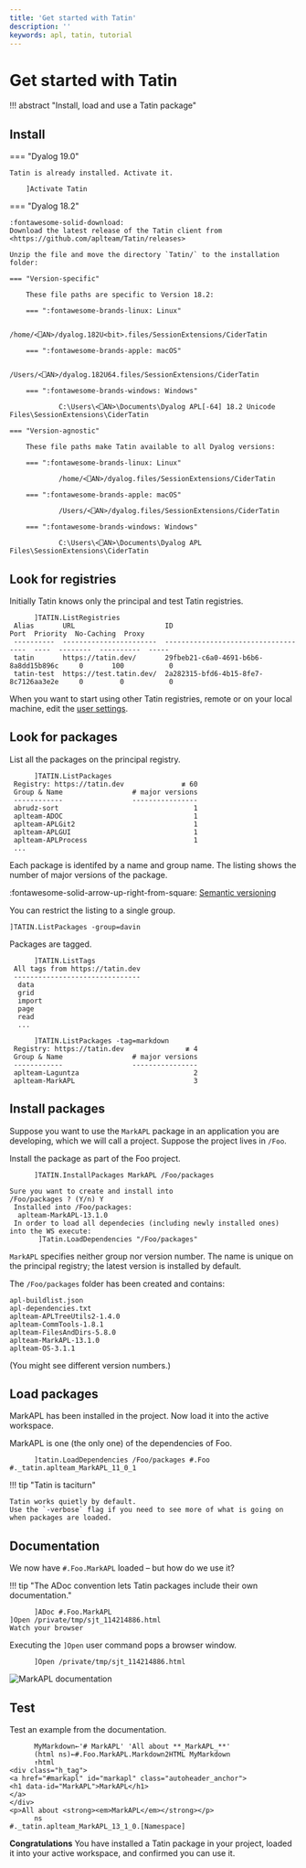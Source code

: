 ```yaml
---
title: 'Get started with Tatin'
description: ''
keywords: apl, tatin, tutorial
---
```

# Get started with Tatin


!!! abstract "Install, load and use a Tatin package"


## Install

=== "Dyalog 19.0"

    Tatin is already installed. Activate it.

        ]Activate Tatin

=== "Dyalog 18.2"

    :fontawesome-solid-download:
    Download the latest release of the Tatin client from <https://github.com/aplteam/Tatin/releases>

    Unzip the file and move the directory `Tatin/` to the installation folder:

    === "Version-specific"

        These file paths are specific to Version 18.2:

        === ":fontawesome-brands-linux: Linux"

                /home/<⎕AN>/dyalog.182U<bit>.files/SessionExtensions/CiderTatin

        === ":fontawesome-brands-apple: macOS"

                /Users/<⎕AN>/dyalog.182U64.files/SessionExtensions/CiderTatin

        === ":fontawesome-brands-windows: Windows"

                C:\Users\<⎕AN>\Documents\Dyalog APL[-64] 18.2 Unicode Files\SessionExtensions\CiderTatin

    === "Version-agnostic"

        These file paths make Tatin available to all Dyalog versions:

        === ":fontawesome-brands-linux: Linux"

                /home/<⎕AN>/dyalog.files/SessionExtensions/CiderTatin

        === ":fontawesome-brands-apple: macOS"

                /Users/<⎕AN>/dyalog.files/SessionExtensions/CiderTatin

        === ":fontawesome-brands-windows: Windows"

                C:\Users\<⎕AN>\Documents\Dyalog APL Files\SessionExtensions\CiderTatin


## Look for registries


Initially Tatin knows only the principal and test Tatin registries.

```
      ]TATIN.ListRegistries
 Alias       URL                      ID                                    Port  Priority  No-Caching  Proxy
 ----------  -----------------------  ------------------------------------  ----  --------  ----------  -----
 tatin       https://tatin.dev/       29fbeb21-c6a0-4691-b6b6-8a8dd15b896c     0       100           0
 tatin-test  https://test.tatin.dev/  2a282315-bfd6-4b15-8fe7-8c7126aa3e2e     0         0           0
```

When you want to start using other Tatin registries, remote or on your local machine, edit the [user settings](user-settings.md).



## Look for packages

List all the packages on the principal registry.

```
      ]TATIN.ListPackages
 Registry: https://tatin.dev              ≢ 60
 Group & Name                 # major versions
 ------------                 ----------------
 abrudz-sort                                 1
 aplteam-ADOC                                1
 aplteam-APLGit2                             1
 aplteam-APLGUI                              1
 aplteam-APLProcess                          1
 ...
```
Each package is identifed by a name and group name.
The listing shows the number of major versions of the package.

:fontawesome-solid-arrow-up-right-from-square: [Semantic versioning](https://semver.org)

You can restrict the listing to a single group.

    ]TATIN.ListPackages -group=davin

Packages are tagged.
```
      ]TATIN.ListTags
 All tags from https://tatin.dev
 -------------------------------
  data
  grid
  import
  page
  read
  ...

      ]TATIN.ListPackages -tag=markdown
 Registry: https://tatin.dev               ≢ 4
 Group & Name                 # major versions
 ------------                 ----------------
 aplteam-Laguntza                            2
 aplteam-MarkAPL                             3
```

## Install packages

Suppose you want to use the `MarkAPL` package in an application you are developing, which we will call a project.
Suppose the project lives in `/Foo`.

Install the package as part of the Foo project.
```
      ]TATIN.InstallPackages MarkAPL /Foo/packages

Sure you want to create and install into
/Foo/packages ? (Y/n) Y
 Installed into /Foo/packages:
  aplteam-MarkAPL-13.1.0
 In order to load all dependecies (including newly installed ones) into the WS execute:
       ]Tatin.LoadDependencies "/Foo/packages"
```
`MarkAPL` specifies neither group nor version number.
The name is unique on the principal registry; the latest version is installed by default.

The `/Foo/packages` folder has been created and contains:

    apl-buildlist.json
    apl-dependencies.txt
    aplteam-APLTreeUtils2-1.4.0
    aplteam-CommTools-1.8.1
    aplteam-FilesAndDirs-5.8.0
    aplteam-MarkAPL-13.1.0
    aplteam-OS-3.1.1

(You might see different version numbers.)


## Load packages

MarkAPL has been installed in the project.
Now load it into the active workspace.

MarkAPL is one (the only one) of the dependencies of Foo.
```
      ]tatin.LoadDependencies /Foo/packages #.Foo
#._tatin.aplteam_MarkAPL_11_0_1
```

!!! tip "Tatin is taciturn"

    Tatin works quietly by default.
    Use the `-verbose` flag if you need to see more of what is going on when packages are loaded.


## Documentation

We now have `#.Foo.MarkAPL` loaded – but how do we use it?

!!! tip "The ADoc convention lets Tatin packages include their own documentation."

```
      ]ADoc #.Foo.MarkAPL
]Open /private/tmp/sjt_114214886.html
Watch your browser
```
Executing the `]Open` user command pops a browser window.
```
      ]Open /private/tmp/sjt_114214886.html
```

![MarkAPL documentation](img/markapl-documentation.png)


## Test

Test an example from the documentation.
```apl
      MyMarkdown←'# MarkAPL' 'All about **_MarkAPL_**'
      (html ns)←#.Foo.MarkAPL.Markdown2HTML MyMarkdown
      ↑html
<div class="h_tag">
<a href="#markapl" id="markapl" class="autoheader_anchor">
<h1 data-id="MarkAPL">MarkAPL</h1>
</a>
</div>
<p>All about <strong><em>MarkAPL</em></strong></p>
      ns
#._tatin.aplteam_MarkAPL_13_1_0.[Namespace]
```
**Congratulations** You have installed a Tatin package in your project, loaded it into your active workspace, and confirmed you can use it.




<!-- FIXME move elsewhere
We can use `MarkAPL` by referring to it as `#.Foo.MarkAPL` because Tatin has also established a reference in `#.Foo` named `MarkAPL` that points to the real package:


```
      #.Foo.MarkAPL
#._tatin.aplteam_MarkAPL_11_0_1.MarkAPL
```

But how does `MarkAPL` find its assets? Tatin injects a namespace `TatinVars` into `#._tatin.aplteam_MarkAPL_11_0_1`, and that namespace carries several variables, among them these:

* `HOME` carries the path to the directory the package was installed into, even if the package has no assets. This is different from what happens when the package is brought into the workspace with `LoadPackages`, see there.

* `ASSETS` holds the path to the assets relative to `HOME`.

  If there are not assets then `ASSETS` is an empty vector.

I> Note that there is also a function [`GetFullPath2AssetsFolder`](#GetFullPath2AssetsFolder) available in `TatinVars`.

```
      #._tatin.aplteam_MarkAPL_11_0_1.TatinVars.HOME
/Foo/packages/aplteam-APLTreeUtils2-1.1.1
```

That means that any `MarkAPL` function can refer to `HOME` with `##.TatinVars.HOME`.

`TatinVars` holds more potentially important data; details are discussed at [Tatin Variables](#).

What else lives in `#._tatin`?


```
      #._tatin.⎕nl 9
aplteam_APLTreeUtils2_1_1_1
aplteam_FilesAndDirs_5_0_1
aplteam_MarkAPL_11_0_1
aplteam_OS_3_0_1
```

All packages, whether principal ones or dependencies, are stored in `#._tatin`. For the principal packages a reference is injected into the target namespace, in our case `#.Foo`.

Note that by naming convention packages are always loaded into either `#._tatin` or `⎕SE._tatin`.

### Installing several packages at once

Note that `InstallPackages` accepts several package IDs, separated by commas:

```
      ]tatin.InstallPackages Tester2,MarkAPL,Laguntza /Foo/packages
```

This will load three packages and all their dependencies at once. You might find this significantly faster than installing them one-by-one.

!> ### Using an alias for a package
=> It is possible to use an alias for a package. Check this example:
=> ```
=> ]tatin.InstallPackages F@FilesAndDirs
=> ```
=> This creates a ref `F` for FilesAndDirs. However, the purpose of such aliases is not to allow you to create
=> a kind of shortcut for the package in question, this allows you to load to different versions of a package,
=> something that is sometimes required due to specific requirements.
=>
=> All you need to do is to assign different aliases to the different versions of the package.


### Checking out a package: `LoadPackages`

Let's assume that before actually installing it, you first  want to check whether the package `MarkAPL` suits your needs. In this case you might not want to install it (yet) but just to load it into the workspace.

That can be achieved with the `LoadPackages` user command. It loads the package into the workspace.


Notes:

* Loading a package in this way has one major purpose: to investigate it.

* Loading a package might well be different from installing a package: when loading a package the precise versions of dependency packages will be loaded, but when a package is installed that is not necessarily the case.

  This is discussed in the paper `TatinsLoadAndUpdateStrategy.html`


Let's load the `MarkAPL` package into the workspace; for that we need to specify a URL and optionally a target namespace:

```
      ]tatin.LoadPackages [tatin]MarkAPL -verbose
  Attempting to install https://tatin.dev/aplteam-MarkAPL-10.0.0...
  Establish dependencies...
  4 dependencies identified
  Fetching https://tatin.dev/aplteam-MarkAPL-10.0.0...
  Unzipping C:\Users\username\AppData\Local\Temp\...
  Add aplteam-MarkAPL-10.0.0 to dependency file...
  Fetching https://tatin.dev/aplteam-APLTreeUtils2-1.1.0...
  ...
```

I> Without `-verbose` the command is taciturn:
I> ```
I> ]tatin.LoadPackages [tatin]MarkAPL
I> 4 packages (including dependencies) loaded
I> ```

Here we did not specify a target namespace, so the package was loaded into `#`. In case the target namespace is something like `#.MyTests` then it may or may not exist. If it does not, Tatin will create it.

Tatin has created a reference named `MarkAPL` in the target namespace `#`:

```
      #.⎕nl ⍳16
MarkAPL
_tatin
```

That reference points to the namespace that holds the package as such, which is loaded into `_tatin`: this is the namespace Tatin uses to manage all packages.

I> The name `_tatin` is hard-coded and _cannot_ be changed.

The name of the namespace carries the version number:

```
      #.MarkAPL
#._tatin.aplteam_MarkAPL_10_0_0
```
`_tatin` also contains all the packages `MarkAPL` depends on:

```
      #._tatin.⎕nl ⍳16
aplteam_APLTreeUtils2_1_1_0
aplteam_FilesAndDirs_5_0_0
aplteam_MarkAPL_10_0_0
aplteam_OS_3_0_0
```

No matter whether the APL code of a package is a single function (or operator) or a bunch of functions and operators or a single namespace (ordinary or scripted) or a bunch of namespaces or a single class or a bunch of classes or a mixture of all these APL objects, they are going to live in the top namespace of a package.

But Tatin will also inject references into that namespace pointing to the dependencies, therefore:

```
      #._tatin.aplteam_MarkAPL_11_0_0.⎕nl⍳16
APLTreeUtils2
FilesAndDirs
MarkAPL
```

`MarkAPL` is the package we asked for. It depends on two packages, `APLTreeUtils2` and `FilesAndDirs`. For these two packages references are injected. `FilesAndDirs` depends on `OS` but because that is not required by `MarkAPL`, no reference to `OS` is injected into `aplteam_MarkAPL_11_0_0.`, but you would find such a reference in `#._tatin.aplteam_FilesAndDirs_5_0_1`.


### Misc

#### Scanning Registries

The fact that Tatin scans Registries in order to find a package can be put to good use when developing packages:
you can run your own Tatin server on, say, your own machine, and give it the highest priority. You can then publish new versions of a package on that server first.

That way Tatin would find the package on your local machine even when they are not loaded as principal packages but just as dependencies.

Later, when the package is ready, you could publish it to, say, the principal Tatin server on `https://tatin.dev`, and --- don't forget that step! --- delete it from your local Registry.


A> ### Having the same package in more than one Registry
A>
A> In case you juggle with the same package in several Registries you might well be interested in getting a full list.
A> The `]ListPackages` user command has a syntax for this:
A>
A> ```
A>       ]ListVersions [*]example-versions
A> ```
A>
A> This would check all known Registries with a priority greater than 0 for `example-versions`, and list all hits.

The fact that Registries with a priority of `0` are not scanned by Tatin allows you to include a Registry like `https://test.tatin.dev` in your user settings. You don't really want that Registry to participate in a scan, but that way you can still execute commands like `]tatin.ListPackages` etc. on it.

A> ### Scanning for dependencies
A>
A> Note that Tatin does not only scan all known Registries with a priority greater than zero for principal packages, it also scans all those Registries for dependencies as well.


#### Deprecated packages

Every piece of software will become obsolete one day. Packages are no exception. If a package is not needed anymore, or is obsolete because there is a better one available, it's time to mark it as deprecated.

This can be done with the user command `]Tatin.DeprecatePackage`. In short what the user command does is to publish the latest version available yet as a new version with an increased minor version number and an injected flag `deprecated←1`

A> ### Deleting versus deprecating packages
A>
A> Depending on the delete policy operated on a server you might as well delete all obsolete packages, but we discourage you from doing so.
A>
A> The reason is that one of Tatin's design goals was to make a build 100% reproducible. This is only achievable if packages are not deleted from a server. That's the reason why the principal Tatin Registry operates a non-delete policy.

For example, let's assume these three packages are published:


```
aplteam-Foo-1.0.0
aplteam-Foo-1.1.0
aplteam-Foo-1.1.1
```

Executing:

```
]Tatin.DeprecatePackage https://your-Registry/aplteam-Foo-1
```

will publish a new version `aplteam-Foo-1.2.0` which is almost identical with version 1.1.1 except that it has two additional properties in its config file: `deprecated` with the value 1 and `deprecate_comment` which carries the comment in case you've specified one with `-comment=`; this should be used to explain why a package got marked as deprecated, so it will be something along the lines of "See package Foo-Boo".

From now on both the "Packages" web page and `]Tatin.ListPackages` won't list these four packages anymore.

Note that `]Tatin.ListDeprecated` is designed to list just the deprecated packages. If you want the list to include also the earlier versions --- which are now sort of hidden by 1.2.0 --- then you need to specify the `-all` flag.

With `-all` a matrix with two columns rather than one is returned, with the second column carrying an asterisk for those packages that actually  do carry `deprecated←1` in their config file. That would be at least the very last one.

##### Side effects of deprecating a package

If you try to load or install a package that is marked as deprecated then you will be asked whether you really want that, but if you insist then you will get what you asked for.

Note however that this is only true when you ask explicitly for the last package (the one with `deprecated←1`).

In our example that would be:

```
]Tatin.LoadPackages https://your-registry/aplteam-Foo-1
```

This statement:

```
]Tatin.LoadPackages https://your-registry/aplteam-Foo
```

would yield the same result, but only because there is just one major version anyway.

If you ask _explicitly_ for an _earlier_ version than the deprecated one,  then that version would be loaded (or installed) without further ado, because Tatin would just assume that you know what you are doing.

Note that the API functions for loading / installing packages would not complain or warn you at all.

A> ### Mistakenly deprecated a package?
A>
A> There is an easy escape route: just publish the package again with an increased minor version number but `deprecated` either set to 0 or removed from the config file, and the package is back on track.
A>
A> If `deprecate_comment` was not empty then that should be removed or emptied.
A>
A> Once you've done that the very latest published package would no longer carry a "deprecated" flag with the value 1, and therefore it would no longer fulfil the criteria of a deprecated package.


#### Tatin Variables

For every package Tatin will establish a couple of constants. Because APL has no concept of constants, they are emulated via niladic functions.

They are injected into a namespace `TatinVars` which in turn is injected into the top package namespace.

W> Of course this means that theoretically there could be a name clash, but then the name `TatinVars` should certainly not be used by any package author.

Strictly speaking `TatinVars` is a misnomer because the namespace carries just functions, and not a single variable, but all but one of those act as constants, and the exception `GetFullPath2-AssetsFolder` was introduced at a later stage, so it was decided to stick with the name `TatinVars` for compatability.

Note that we refer to, say, `HOME` as a character vector because the niladic function `HOME` returns a character vector.


##### ASSETS

The path to the package's assets relative to `HOME`. Is empty in case there are no assets.

See also the [GetFullPath2AssetsFolder](#GetFullPath2AssetsFolder) function.


##### CONFIG

This is a simple character vector that stems from the file `apl-package.json` of the given package.


##### DEPENDENCIES

A vector of character vectors with the package IDs of the packages the package in question depends on.


##### GetFullPath2AssetsFolder

This is a function which returns the result of the expression `HOME,'/',ASSETS` if both `HOME` and `ASSETS` are not empty _and_ `HOME` exists on disk. If `HOME` is empty or does not exist on disk then just `ASSETS` is returned.

When accessing assets you are advised to always use the `GetFullPath2AssetsFolder` function. Why? Imagine the following scenario as an example: you've loaded packages into a clear workspace, set `⎕WSID` and then saved that WS. Later you make sure that the assets folder of the package becomes a sibling of the workspace. You might than move the WS with the assets folder elsewhere, even to a different machine. The expression `HOME,'/',ASSETS` would then fail.

But the function `GetFullPath2AssetsFolder` would not find `HOME` and therefore return just `ASSETS`, and that allows you to still access the assets sucessfully, assuming that you changed the current directory to where the workspace was loaded from.


##### HOME

Is a character vector holding the path of a folder that hosts the package.

There is an exception: when the package was brought into the workspace with `LoadPackages` rather than `LoadDependencies` that has no assets. This is because without assets `LoadPackages` loads the package into a temp folder, brings the package into the WS and then deletes the temp folder, because without assets there is no need to leave a footprint behind.

In this case `HOME` returns an empty vector.


##### ID

The full package name. This will include a build ID if there is any, so it is not necessarily identical with the package ID.


##### LX

In a package config file a function can be defined on the `lx` parameter. Such a function would be executed after the package was loaded. The purpose of the function is to perform some sort of initialisation.

If such a function returns a result then it is assigned to `LX` in the `TatinVars` namespace.

Note that `LX` does not exist in case no such function is defined, or the function did not return a result.


##### URI

Character vector that holds the address of a Tatin server the package was loaded from, or the full name of a ZIP file.

 -->